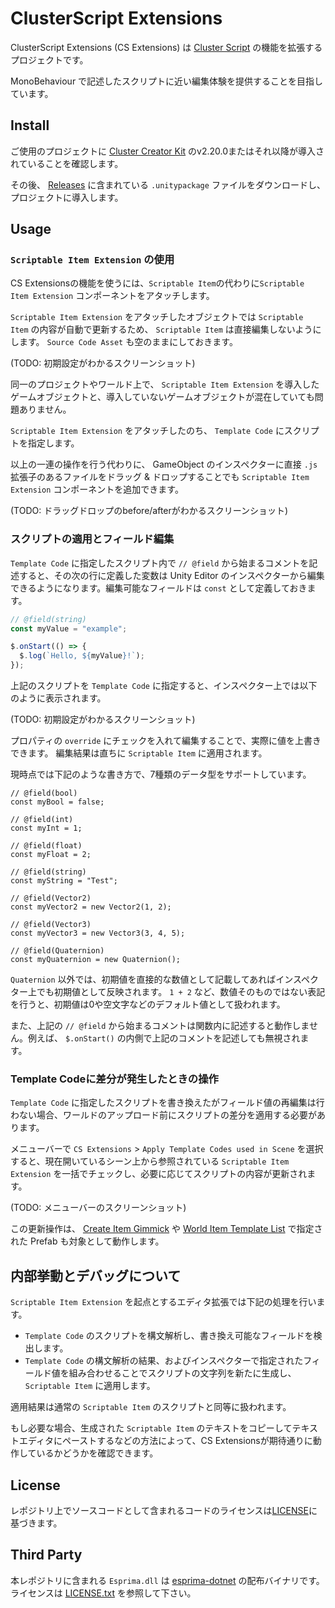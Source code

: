 # ClusterScript Extensions

ClusterScript Extensions (CS Extensions) は [Cluster Script](https://docs.cluster.mu/script/) の機能を拡張するプロジェクトです。

MonoBehaviour で記述したスクリプトに近い編集体験を提供することを目指しています。

## Install

ご使用のプロジェクトに [Cluster Creator Kit](https://docs.cluster.mu/creatorkit/) のv2.20.0またはそれ以降が導入されていることを確認します。

その後、 [Releases](https://github.com/malaybaku/ClusterScriptExtensions/releases) に含まれている `.unitypackage` ファイルをダウンロードし、プロジェクトに導入します。


## Usage

### `Scriptable Item Extension` の使用

CS Extensionsの機能を使うには、`Scriptable Item`の代わりに`Scriptable Item Extension` コンポーネントをアタッチします。

`Scriptable Item Extension` をアタッチしたオブジェクトでは `Scriptable Item` の内容が自動で更新するため、 `Scriptable Item` は直接編集しないようにします。 `Source Code Asset` も空のままにしておきます。

(TODO: 初期設定がわかるスクリーンショット)

同一のプロジェクトやワールド上で、 `Scriptable Item Extension` を導入したゲームオブジェクトと、導入していないゲームオブジェクトが混在していても問題ありません。

`Scriptable Item Extension` をアタッチしたのち、 `Template Code` にスクリプトを指定します。

以上の一連の操作を行う代わりに、 GameObject のインスペクターに直接 `.js` 拡張子のあるファイルをドラッグ & ドロップすることでも `Scriptable Item Extension` コンポーネントを追加できます。

(TODO: ドラッグドロップのbefore/afterがわかるスクリーンショット)

### スクリプトの適用とフィールド編集

`Template Code` に指定したスクリプト内で `// @field` から始まるコメントを記述すると、その次の行に定義した変数は Unity Editor のインスペクターから編集できるようになります。編集可能なフィールドは `const` として定義しておきます。

```javascript
// @field(string)
const myValue = "example";

$.onStart(() => {
  $.log(`Hello, ${myValue}!`);
});
```

上記のスクリプトを `Template Code` に指定すると、インスペクター上では以下のように表示されます。

(TODO: 初期設定がわかるスクリーンショット)

プロパティの `override` にチェックを入れて編集することで、実際に値を上書きできます。
編集結果は直ちに `Scriptable Item` に適用されます。

現時点では下記のような書き方で、7種類のデータ型をサポートしています。

```
// @field(bool)
const myBool = false;

// @field(int)
const myInt = 1;

// @field(float)
const myFloat = 2;

// @field(string)
const myString = "Test";

// @field(Vector2)
const myVector2 = new Vector2(1, 2);

// @field(Vector3)
const myVector3 = new Vector3(3, 4, 5);

// @field(Quaternion)
const myQuaternion = new Quaternion();
```

`Quaternion` 以外では、初期値を直接的な数値として記載してあればインスペクター上でも初期値として反映されます。
`1 + 2` など、数値そのものではない表記を行うと、初期値は0や空文字などのデフォルト値として扱われます。

また、上記の `// @field` から始まるコメントは関数内に記述すると動作しません。例えば、 `$.onStart()` の内側で上記のコメントを記述しても無視されます。


### Template Codeに差分が発生したときの操作

`Template Code` に指定したスクリプトを書き換えたがフィールド値の再編集は行わない場合、ワールドのアップロード前にスクリプトの差分を適用する必要があります。

メニューバーで `CS Extensions` > `Apply Template Codes used in Scene` を選択すると、現在開いているシーン上から参照されている `Scriptable Item Extension` を一括でチェックし、必要に応じてスクリプトの内容が更新されます。

(TODO: メニューバーのスクリーンショット)

この更新操作は、 [Create Item Gimmick](https://docs.cluster.mu/creatorkit/gimmick-components/create-item-gimmick/) や [World Item Template List](https://docs.cluster.mu/creatorkit/item-components/world-item-template-list/) で指定された Prefab も対象として動作します。


## 内部挙動とデバッグについて

`Scriptable Item Extension` を起点とするエディタ拡張では下記の処理を行います。

- `Template Code` のスクリプトを構文解析し、書き換え可能なフィールドを検出します。
- `Template Code` の構文解析の結果、およびインスペクターで指定されたフィールド値を組み合わせることでスクリプトの文字列を新たに生成し、 `Scriptable Item` に適用します。

適用結果は通常の `Scriptable Item` のスクリプトと同等に扱われます。

もし必要な場合、生成された `Scriptable Item` のテキストをコピーしてテキストエディタにペーストするなどの方法によって、CS Extensionsが期待通りに動作しているかどうかを確認できます。


## License

レポジトリ上でソースコードとして含まれるコードのライセンスは[LICENSE](./LICENSE)に基づきます。

## Third Party

本レポジトリに含まれる `Esprima.dll` は [esprima-dotnet](https://github.com/sebastienros/esprima-dotnet) の配布バイナリです。ライセンスは [LICENSE.txt](./Assets/Source/Editor/DLLs/LICENSE.txt) を参照して下さい。
